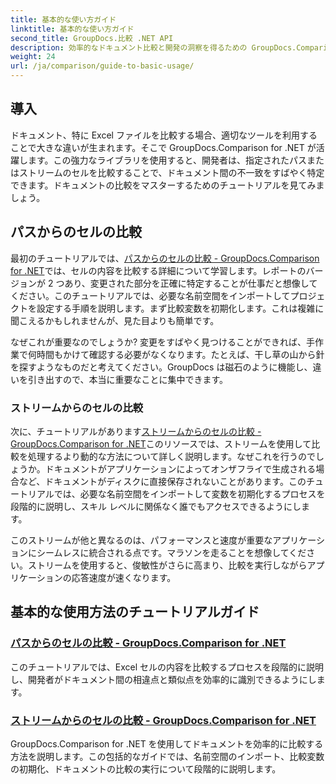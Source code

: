 ```yaml
---
title: 基本的な使い方ガイド
linktitle: 基本的な使い方ガイド
second_title: GroupDocs.比較 .NET API
description: 効率的なドキュメント比較と開発の洞察を得るための GroupDocs.Comparison for .NET に関する重要なチュートリアルをご覧ください。Excel セルを簡単に比較する方法を学びます。
weight: 24
url: /ja/comparison/guide-to-basic-usage/
---
```

## 導入

ドキュメント、特に Excel ファイルを比較する場合、適切なツールを利用することで大きな違いが生まれます。そこで GroupDocs.Comparison for .NET が活躍します。この強力なライブラリを使用すると、開発者は、指定されたパスまたはストリームのセルを比較することで、ドキュメント間の不一致をすばやく特定できます。ドキュメントの比較をマスターするためのチュートリアルを見てみましょう。

## パスからのセルの比較

最初のチュートリアルでは、[パスからのセルの比較 - GroupDocs.Comparison for .NET](./comparing-cells-from-path/)では、セルの内容を比較する詳細について学習します。レポートのバージョンが 2 つあり、変更された部分を正確に特定することが仕事だと想像してください。このチュートリアルでは、必要な名前空間をインポートしてプロジェクトを設定する手順を説明します。まず比較変数を初期化します。これは複雑に聞こえるかもしれませんが、見た目よりも簡単です。

なぜこれが重要なのでしょうか? 変更をすばやく見つけることができれば、手作業で何時間もかけて確認する必要がなくなります。たとえば、干し草の山から針を探すようなものだと考えてください。GroupDocs は磁石のように機能し、違いを引き出すので、本当に重要なことに集中できます。

### ストリームからのセルの比較

次に、チュートリアルがあります[ストリームからのセルの比較 - GroupDocs.Comparison for .NET](./comparing-cells-from-stream/)このリソースでは、ストリームを使用して比較を処理するより動的な方法について詳しく説明します。なぜこれを行うのでしょうか。ドキュメントがアプリケーションによってオンザフライで生成される場合など、ドキュメントがディスクに直接保存されないことがあります。このチュートリアルでは、必要な名前空間をインポートして変数を初期化するプロセスを段階的に説明し、スキル レベルに関係なく誰でもアクセスできるようにします。

このストリームが他と異なるのは、パフォーマンスと速度が重要なアプリケーションにシームレスに統合される点です。マラソンを走ることを想像してください。ストリームを使用すると、俊敏性がさらに高まり、比較を実行しながらアプリケーションの応答速度が速くなります。

## 基本的な使用方法のチュートリアルガイド
### [パスからのセルの比較 - GroupDocs.Comparison for .NET](./comparing-cells-from-path/)
このチュートリアルでは、Excel セルの内容を比較するプロセスを段階的に説明し、開発者がドキュメント間の相違点と類似点を効率的に識別できるようにします。
### [ストリームからのセルの比較 - GroupDocs.Comparison for .NET](./comparing-cells-from-stream/)
GroupDocs.Comparison for .NET を使用してドキュメントを効率的に比較する方法を説明します。この包括的なガイドでは、名前空間のインポート、比較変数の初期化、ドキュメントの比較の実行について段階的に説明します。